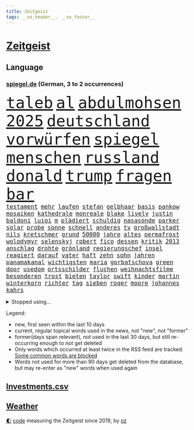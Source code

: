 ```yaml
---
title: Zeitgeist
tags: __no_header__, __no_footer__
---
```


# [Zeitgeist](https://oliz.io/zeitgeist/)

## Language

<h3><a href="https://www.spiegel.de" target="_blank">spiegel.de</a> (German, 3 to 2 occurrences)</h3>
<p style="font-family:monospace">
<span style="font-size:32pt"><a href="news_links.html#taleb" class="new">taleb</a></span>
<span style="font-size:32pt"><a href="news_links.html#al" class="current">al</a></span>
<span style="font-size:32pt"><a href="news_links.html#abdulmohsen" class="new">abdulmohsen</a></span>
<span style="font-size:32pt"><a href="news_links.html#2025" class="current">2025</a></span>
<span style="font-size:32pt"><a href="news_links.html#deutschland" class="current">deutschland</a></span>
<span style="font-size:32pt"><a href="news_links.html#vorwürfen" class="current">vorwürfen</a></span>
<span style="font-size:32pt"><a href="news_links.html#spiegel" class="current">spiegel</a></span>
<span style="font-size:32pt"><a href="news_links.html#menschen" class="current">menschen</a></span>
<span style="font-size:32pt"><a href="news_links.html#russland" class="current">russland</a></span>
<span style="font-size:32pt"><a href="news_links.html#donald" class="current">donald</a></span>
<span style="font-size:32pt"><a href="news_links.html#trump" class="current">trump</a></span>
<span style="font-size:32pt"><a href="news_links.html#fragen" class="current">fragen</a></span>
<span style="font-size:32pt"><a href="news_links.html#bar" class="current">bar</a></span>
<br>
<span style="font-size:12pt"><a href="news_links.html#testament" class="new">testament</a></span>
<span style="font-size:12pt"><a href="news_links.html#mehr" class="current">mehr</a></span>
<span style="font-size:12pt"><a href="news_links.html#laufen" class="current">laufen</a></span>
<span style="font-size:12pt"><a href="news_links.html#stefan" class="current">stefan</a></span>
<span style="font-size:12pt"><a href="news_links.html#gelbhaar" class="new">gelbhaar</a></span>
<span style="font-size:12pt"><a href="news_links.html#basis" class="current">basis</a></span>
<span style="font-size:12pt"><a href="news_links.html#pankow" class="new">pankow</a></span>
<span style="font-size:12pt"><a href="news_links.html#mosaiken" class="new">mosaiken</a></span>
<span style="font-size:12pt"><a href="news_links.html#kathedrale" class="current">kathedrale</a></span>
<span style="font-size:12pt"><a href="news_links.html#monreale" class="new">monreale</a></span>
<span style="font-size:12pt"><a href="news_links.html#blake" class="new">blake</a></span>
<span style="font-size:12pt"><a href="news_links.html#lively" class="new">lively</a></span>
<span style="font-size:12pt"><a href="news_links.html#justin" class="current">justin</a></span>
<span style="font-size:12pt"><a href="news_links.html#baldoni" class="new">baldoni</a></span>
<span style="font-size:12pt"><a href="news_links.html#luigi" class="current">luigi</a></span>
<span style="font-size:12pt"><a href="news_links.html#m" class="current">m</a></span>
<span style="font-size:12pt"><a href="news_links.html#plädiert" class="current">plädiert</a></span>
<span style="font-size:12pt"><a href="news_links.html#schuldig" class="current">schuldig</a></span>
<span style="font-size:12pt"><a href="news_links.html#nasasonde" class="new">nasasonde</a></span>
<span style="font-size:12pt"><a href="news_links.html#parker" class="current">parker</a></span>
<span style="font-size:12pt"><a href="news_links.html#solar" class="current">solar</a></span>
<span style="font-size:12pt"><a href="news_links.html#probe" class="current">probe</a></span>
<span style="font-size:12pt"><a href="news_links.html#sonne" class="current">sonne</a></span>
<span style="font-size:12pt"><a href="news_links.html#schnell" class="current">schnell</a></span>
<span style="font-size:12pt"><a href="news_links.html#anderes" class="current">anderes</a></span>
<span style="font-size:12pt"><a href="news_links.html#tv" class="current">tv</a></span>
<span style="font-size:12pt"><a href="news_links.html#großwallstadt" class="new">großwallstadt</a></span>
<span style="font-size:12pt"><a href="news_links.html#nils" class="new">nils</a></span>
<span style="font-size:12pt"><a href="news_links.html#kretschmer" class="current">kretschmer</a></span>
<span style="font-size:12pt"><a href="news_links.html#grund" class="current">grund</a></span>
<span style="font-size:12pt"><a href="news_links.html#50000" class="current">50000</a></span>
<span style="font-size:12pt"><a href="news_links.html#jahre" class="current">jahre</a></span>
<span style="font-size:12pt"><a href="news_links.html#altes" class="current">altes</a></span>
<span style="font-size:12pt"><a href="news_links.html#permafrost" class="new">permafrost</a></span>
<span style="font-size:12pt"><a href="news_links.html#wolodymyr" class="current">wolodymyr</a></span>
<span style="font-size:12pt"><a href="news_links.html#selenskyj" class="current">selenskyj</a></span>
<span style="font-size:12pt"><a href="news_links.html#robert" class="current">robert</a></span>
<span style="font-size:12pt"><a href="news_links.html#fico" class="new">fico</a></span>
<span style="font-size:12pt"><a href="news_links.html#dessen" class="current">dessen</a></span>
<span style="font-size:12pt"><a href="news_links.html#kritik" class="current">kritik</a></span>
<span style="font-size:12pt"><a href="news_links.html#2013" class="current">2013</a></span>
<span style="font-size:12pt"><a href="news_links.html#anschlag" class="current">anschlag</a></span>
<span style="font-size:12pt"><a href="news_links.html#drohte" class="current">drohte</a></span>
<span style="font-size:12pt"><a href="news_links.html#grönland" class="current">grönland</a></span>
<span style="font-size:12pt"><a href="news_links.html#regierungschef" class="current">regierungschef</a></span>
<span style="font-size:12pt"><a href="news_links.html#insel" class="current">insel</a></span>
<span style="font-size:12pt"><a href="news_links.html#reagiert" class="current">reagiert</a></span>
<span style="font-size:12pt"><a href="news_links.html#darauf" class="current">darauf</a></span>
<span style="font-size:12pt"><a href="news_links.html#vater" class="current">vater</a></span>
<span style="font-size:12pt"><a href="news_links.html#haft" class="current">haft</a></span>
<span style="font-size:12pt"><a href="news_links.html#zehn" class="current">zehn</a></span>
<span style="font-size:12pt"><a href="news_links.html#sohn" class="current">sohn</a></span>
<span style="font-size:12pt"><a href="news_links.html#jahren" class="current">jahren</a></span>
<span style="font-size:12pt"><a href="news_links.html#panamakanal" class="new">panamakanal</a></span>
<span style="font-size:12pt"><a href="news_links.html#wichtigsten" class="current">wichtigsten</a></span>
<span style="font-size:12pt"><a href="news_links.html#maria" class="current">maria</a></span>
<span style="font-size:12pt"><a href="news_links.html#gorbatschova" class="new">gorbatschova</a></span>
<span style="font-size:12pt"><a href="news_links.html#green" class="current">green</a></span>
<span style="font-size:12pt"><a href="news_links.html#door" class="current">door</a></span>
<span style="font-size:12pt"><a href="news_links.html#usedom" class="current">usedom</a></span>
<span style="font-size:12pt"><a href="news_links.html#ortsschilder" class="new">ortsschilder</a></span>
<span style="font-size:12pt"><a href="news_links.html#fluchen" class="current">fluchen</a></span>
<span style="font-size:12pt"><a href="news_links.html#weihnachtsfilme" class="new">weihnachtsfilme</a></span>
<span style="font-size:12pt"><a href="news_links.html#besonderen" class="current">besonderen</a></span>
<span style="font-size:12pt"><a href="news_links.html#trost" class="current">trost</a></span>
<span style="font-size:12pt"><a href="news_links.html#bieten" class="current">bieten</a></span>
<span style="font-size:12pt"><a href="news_links.html#taylor" class="current">taylor</a></span>
<span style="font-size:12pt"><a href="news_links.html#swift" class="current">swift</a></span>
<span style="font-size:12pt"><a href="news_links.html#kinder" class="current">kinder</a></span>
<span style="font-size:12pt"><a href="news_links.html#martin" class="current">martin</a></span>
<span style="font-size:12pt"><a href="news_links.html#winterkorn" class="new">winterkorn</a></span>
<span style="font-size:12pt"><a href="news_links.html#richter" class="current">richter</a></span>
<span style="font-size:12pt"><a href="news_links.html#tag" class="current">tag</a></span>
<span style="font-size:12pt"><a href="news_links.html#sieben" class="current">sieben</a></span>
<span style="font-size:12pt"><a href="news_links.html#roger" class="current">roger</a></span>
<span style="font-size:12pt"><a href="news_links.html#moore" class="current">moore</a></span>
<span style="font-size:12pt"><a href="news_links.html#johannes" class="current">johannes</a></span>
<span style="font-size:12pt"><a href="news_links.html#kahrs" class="new">kahrs</a></span>
</p>
<details>
<summary>Stopped using...</summary>
<p class="former" style="font-size:12pt">
gegenseitig(1524) einzelne(1523) pakistan(1523) reformen(1523) geholfen(1522) geplanten(1522) lauterbach(1522) mitunter(1522) 37(1521) bemüht(1521) strafen(1521) tieren(1520) schatten(1519) turnier(1519) verstorbenen(1519) xi(1519) feierte(1518) frühen(1518) mannes(1518) phase(1518) vorschläge(1518) ausschreitungen(1517) berühmt(1517) entschädigung(1517) erlaubt(1517) hinterlassen(1517) sexueller(1517) abgang(1516) höchste(1516) kurzem(1516) nachfolge(1516) provinz(1516) schwarzen(1516) umstritten(1516) babys(1515) katastrophe(1515) kauft(1515) meldete(1515) solle(1515) trauer(1515) verabschiedet(1515) digitalisierung(1514) kamera(1514) ruhe(1514) thailand(1514) bsc(1513) hertha(1513) klaren(1513) niederländische(1513) versuch(1513) folgte(1512) keller(1512) regen(1512) reichte(1512) trainieren(1512) anbieter(1511) favoriten(1511) gestoßen(1511) hieß(1511) system(1511) ungarns(1511) verlangen(1511) österreichs(1511) beschwerden(1510) illegal(1510) schaltet(1510) verursacht(1510) zverev(1510) gebiet(1509) park(1509) spanischen(1509) starker(1509) forderte(1508) gehalten(1508) großbritanniens(1508) meist(1508) 1500(1507) ebenso(1506) inszeniert(1506) tokio(1506) vorgaben(1506) abgehört(1505) entsetzen(1505) genauso(1505) schauen(1505) starten(1505) weckt(1505) echten(1502) 23(1501) hotels(1501) erkenntnisse(1500) überschwemmungen(1500) hielten(1499) stieg(1499) bäume(1498) frankwalter(1498) bundesgerichtshof(1497) mehrfach(1497) ausrüstung(1496) kevin(1496) chinas(1495) einschätzung(1495) katholischen(1495) analysiert(1494) begriff(1494) schießen(1493) ökonomen(1491) kräfte(1487) abhängig(1484) iranischen(1484) automatisch(1482) kiew(1476) überfall(1475) startup(1470) entspannt(1465) missbrauchs(1461) schadensersatz(1459) aktionen(1453) zusätzliche(1451) gewinne(1412) carlos(1371) interessen(1321) forschende(1312) fußballnationalmannschaft(1309) lediglich(1305) tennisstar(1287) fachkräftemangel(1266) arme(1259) russen(1246) weibliche(1218) exil(1207) investiert(1187) tiger(1171) abschreckung(1157) demo(1156) rauswurf(1154) älteste(1154) volksverhetzung(1138) euländer(1128) rande(1116) unserem(1108) schloss(1092) erschwert(1076) ben(1060) verkündete(1058) überwachung(1058) gezwungen(1042) einheit(1036) mut(1023) unmittelbar(1006) schneiden(1005) kriegsverbrechen(996) kriegsbeginn(992) nationalelf(975) erlauben(971) hammer(946) unterlag(943) harter(936) viral(933) sinne(921) kandidat(916) newsletter(893) deutsch(889) erlegen(874) äußerst(862) antony(858) peru(838) farben(831) nackt(828) auseinander(824) gerechtfertigt(824) feierten(819) branchen(805) angreifen(799) nationaltrainer(799) dokumentieren(796) lionel(791) bergen(786) parolen(783) auszeichnung(781) autohersteller(778) künstlicher(767) billigt(761) uskonzern(761) reißen(755) gesprengt(754) düster(753) singt(750) tabu(748) verbrenner(746) deutschlandticket(742) dfbelf(735) text(735) technische(733) asylbewerber(722) tourismus(713) venedig(700) ansicht(696) zufällig(695) demonstriert(693) landwirte(692) gedenken(690) alcaraz(679) bremst(679) startups(677) bürokratie(669) nagelsmann(668) generäle(662) unruhe(659) wegner(654) attackieren(649) gewartet(636) eingeladen(635) jugend(635) erfolgen(621) bundesligist(614) behaupten(610) wrack(610) übergriff(607) alexandra(606) deutlicher(603) gewalttaten(602) zeuge(602) hoeneß(599) härtere(597) durchgesetzt(595) urlauber(591) victor(591) getrieben(584) uli(581) versteckt(576) evakuierung(574) spektakulären(571) schönsten(563) absurd(561) vorgenommen(561) beruft(559) popp(556) objekte(550) sächsischen(547) zahlungen(547) sandra(544) älterer(540) errichtet(537) renommierten(537) stock(537) stellvertretende(536) einbringen(535) anderthalb(526) schweigt(524) eauto(511) victoria(511) spdchef(508) lagen(503) argentiniens(493) nächster(490) wegovy(488) lady(483) chancenlos(480) sprachen(480) rasche(479) körperliche(469) amerikanischen(468) wahrzeichen(468) bbc(463) rechtsextremisten(463) technisch(462) gewechselt(460) arena(456) uswahl(454) archäologen(445) mützenich(442) rolf(442) nagel(439) fehlte(437) duo(430) königshaus(428) verschickt(425) mars(420) tennisspieler(418) israelischem(411) beteiligung(409) reagierten(409) hamasanführer(408) parlamentarier(394) usschauspieler(392) abfall(390) häftlinge(390) barbara(385) freitagmorgen(385) bettina(384) bären(382) claus(382) hamasmassaker(381) sprecherin(381) gewaltsam(379) haderte(379) torjäger(378) staatsanwälte(377) geheimnisse(369) nass(366) leise(365) oscarpreisträgerin(363) religiösen(361) wahre(357) usdemokraten(356) finanzen(353) anhebung(347) umfangreiche(346) starkwatzinger(343) haut(342) vincent(339) melanie(338) mangelnde(336) besonderes(335) brandenburgischen(335) ordentlich(333) firmenchef(332) onlineplattform(330) hochwasser(328) minus(322) chrome(319) verwehrt(319) berühmteste(317) musikerin(317) weltstar(316) shein(311) meere(310) great(307) wirecard(303) gitarrist(301) sophie(301) go(300) inakzeptabel(300) bundestagsabgeordnete(299) kontroversen(299) lutz(299) siegtreffer(297) angeordnet(296) hauptdarstellerin(296) nationalsozialismus(295) 64(294) fressen(294) emojis(292) solches(289) apotheker(287) zoo(286) chinesisches(285) haustür(285) zentimeter(284) schweigegeldprozess(281) lüge(279) verlorene(279) meistertitel(278) virus(278) bear(277) hochstapler(277) aktualisiert(274) rollstuhl(271) f(266) schnellste(266) verurteilter(266) kaputt(265) verbraucherpreise(264) vizepräsident(263) internen(262) kigenerierte(262) vorab(262) halbzeit(258) techmilliardär(256) beeindruckende(253) km/h(253) josh(252) arbeitszeiten(251) tragödie(251) menschenrechtler(249) rechtsradikale(249) titanic(248) zusätzlichen(248) widmet(247) balkon(246) bedingung(245) einbruch(245) statistische(244) alias(243) dürre(242) billionen(241) denkbar(241) bedrohen(240) netzwerke(239) sammlung(239) einheimische(238) graz(236) wohngebiet(235) witz(234) fronten(233) mathieu(229) angelegte(228) jahrhunderts(228) sparkurs(228) szenarien(227) etappe(226) lachgas(226) rechnung(226) beck(224) stahl(224) normalität(223) überflutungen(223) fahrern(222) behindern(220) beleidigung(218) nadal(218) schlägen(218) grenzkontrollen(217) stalking(217) umweltschützer(217) laufender(216) anlegen(214) kundschaft(214) vorfalls(213) wahlrecht(212) packt(211) champagner(208) reiz(208) gewachsen(206) verleumdung(205) impfstoffe(204) komiker(202) magischen(202) aufkommen(201) ausbreitung(201) enorme(199) gehackt(199) heimspiel(199) stärkere(199) propalästinensischer(198) spanier(198) verdachtsfall(198) buhlt(197) feindbild(197) protestierte(197) absagen(195) weicht(195) verschärfung(194) befragen(193) exmanager(193) kulturschaffende(192) gewaltigen(191) aufsteigen(189) gefährliches(189) korrekt(189) moderatorin(189) nachrichtenagentur(189) schwarzwald(189) sprengen(189) bildungsministerium(188) chris(188) esprit(188) grand(188) wandern(188) kompany(184) basketballliga(183) matthew(183) gemeint(182) usbehörden(182) schwule(180) spreche(180) usrapper(180) würdigt(180) jeremy(178) rohr(178) satire(178) hinein(177) stationen(177) 650(176) double(176) lauterbachs(176) fernseher(175) unterbrechen(175) 25jährige(172) hut(172) sätzen(172) white(172) 2002(171) /(170) lohn(170) stream(170) verpflichtend(169) ohr(168) youtuber(168) basketballer(167) aufgetreten(166) erlangte(166) nachträglich(166) sprengung(166) einfachere(165) häusliche(165) interaktiven(165) ursprünglich(165) blaue(164) fußballspiel(164) kurioser(164) aggressiven(162) vermummte(162) vertrauliche(162) gleichen(161) hubert(161) jusochef(161) mac(161) magabewegung(161) türmer(161) beträgt(159) danke(159) lindenberg(159) wärmewende(158) schult(157) übertragung(157) galaxie(156) surrealen(156) fabian(155) mick(155) telefon(155) englischer(153) immobilienkrise(153) 27jähriger(152) funktionen(152) stromausfällen(152) wählten(152) fitnessstudio(151) königliche(151) firmenpleiten(150) müdigkeit(150) mcdonald's(149) gefühlen(147) widersprechen(147) glaube(146) kandidieren(146) kulturelle(146) spacex(146) gazastadt(145) vorherigen(145) zweijähriger(145) dieselbe(144) indiens(144) strenge(144) kunstwerk(143) brilliert(142) schalteten(142) stiehlt(142) auszugeben(140) recap(140) rützels(140) sparkasse(140) gewürgt(139) anlegern(137) bundespolitik(136) gregg(135) inlandsgeheimdienst(135) pretty(135) ungemütlich(135) follower(134) frisches(134) gallagher(133) noel(133) spdabgeordneter(133) verpflichtung(133) abnehmspritzen(132) alabama(131) fritz(131) kriselnde(131) ostbeauftragter(131) absolviert(130) gesundheitliche(130) verzweifelt(130) äußersten(130) bundesnetzagentur(129) heldin(129) lass(129) archäologin(128) aufschlag(128) berufsalltag(128) einjähriger(128) covorsitzenden(127) diskurs(127) einstigen(127) kannte(127) masche(126) northvolt(126) sozialdemokrat(126) 36jährige(125) beschrieb(125) drohenden(125) grandslamtitel(125) kubicki(125) erklärungsnot(124) komponisten(124) thailändischen(124) bergsteiger(123) haar(123) melania(123) merz'(123) klappen(122) metin(122) sitzung(122) brandenburgs(121) ordnen(121) philadelphia(121) matt(119) rivalisierende(118) kontrahenten(117) stell(117) symbole(117) taucher(117) 81(115) hauptquartier(115) monatelangen(115) one(115) hetze(114) 29jährige(113) eisbären(113) lautet(113) vorstände(113) slogan(112) halfen(111) keime(111) renommiertesten(111) ausgebildeten(109) möglichem(109) traten(109) führungsriege(108) gelber(108) besorgte(107) modekette(107) zustimmung(107) wahlbetrug(106) konjunkturflaute(105) reformieren(104) vorschlägen(104) abtreibung(103) bedrohlich(103) eingeschlossen(103) male(103) uboot(103) 82(102) fremd(102) konzerts(102) eindeutige(101) hessische(101) innenstädten(101) romantik(101) düfte(100) hassnachrichten(100) hergestellt(100) ozempic(100) waschen(100) anziehen(99) dichtmachen(99) investments(99) komitees(99) formiert(98) fotograf(98) jährlichen(98) windsor(98) heldinnen(97) poesie(97) wiederentdeckt(97) busunfall(96) drohten(96) prallen(96) vorlesen(96) gravierend(95) organisierte(95) etfs(94) finanzexperten(94) streichung(94) agrarminister(93) harren(93) jannik(93) mutig(93) nbalegende(93) schaulustige(93) todes(93) tüv(93) chicago(92) kaserne(92) kleinkind(92) parteifreund(92) aufarbeiten(91) bemerkbar(91) doping(91) drohmails(91) messerverbot(91) riechen(91) sexualdelikt(91) sweet(91) südseeinseln(91) ubahn(91) bentancur(90) dauerstreit(90) drogeneinfluss(90) höchstpersönlich(90) makel(90) monatelange(90) prügelattacke(90) rodrigo(90) delegierten(89) logan(89) niedergegangen(89) rührt(89) sinner(89) ampeln(88) tasse(88) hauptsache(87) hochzeitsgesellschaft(87) korallen(87) ralph(87) schwersten(87) tempel(87) berry(86) betreuen(86) cem(86) doku(86) lehrkraft(86) liam(86) mine(86) spielende(86) wechselten(86) wolfsburger(86) özdemir(86) di(85) katastrophen(85) ukraines(85) behaupteten(84) familienvater(84) felder(84) jakob(84) rechtswidrig(84) wahlkampagne(84) carey(83) freigestellt(83) neuling(83) 11000(82) bruchteil(82) california(82) kurt(82) oasis(82) spazierte(82) zielt(82) absurder(81) amann(81) gelangen(81) mariah(81) populärer(81) spiegelchefredakteurin(81) baggerfahrer(80) kanzlerfrage(80) mobiltelefon(80) pressesprecher(80) segelt(80) hungerkrise(79) höherem(79) lesungen(79) shake(79) storm(79) tausendmal(79) klärung(78) scheiterns(78) sicherheitspaket(78) strukturen(78) umbauen(78) xchef(78) alarmsignal(77) diplomatie(77) fremde(77) priester(77) sogenanntem(77) tusk(77) unschädlich(77) beeinflusst(76) gedicht(76) guardian(76) māori(76) omar(76) stimmten(76) werkzeug(76) your(76) 02(75) 95(75) bundesbankpräsident(75) leipziger(75) pablo(75) pkk(75) sicheren(75) tatorts(75) antisemitisch(74) erstellt(74) hochburg(74) kambodscha(74) keeperin(74) marino(74) rebecca(74) regulierung(74) torhüterin(74) verhaften(74) wegzug(74) 87(73) auswärtssieg(73) hvaldimir(73) spionagewal(73) versäumte(73) vorstellbar(73) überfalls(73) ableiten(72) comebacktour(72) jochen(72) maurer(72) starshiprakete(72) steif(72) wesentlich(72) auslandsreise(71) usjustizministerium(71) cduabgeordnete(70) geringe(70) radikalisierte(70) musikvideo(69) produzentin(69) schuf(69) unosicherheitsrat(69) ausgehen(68) befragten(68) bemerkung(68) bka(68) expandieren(68) fell(68) formular(68) gutgehen(68) hill(68) populären(68) sotschi(68) dokumentarfilm(67) medienvertreter(67) osteuropa(67) paraguay(67) schönheitsideale(67) sirenen(67) son(67) altersgruppe(66) einrichten(66) grenzübergang(66) krefeld(66) kreuzes(66) kulturen(66) ohio(66) bauarbeiter(65) beschlagnahmen(65) beschossen(65) galerie(65) gewaltdelikten(65) schiitischen(65) tricksereien(65) usgeschäft(65) waffeneinsatz(65) entschärft(64) regulär(64) bringe(63) direktor(63) edward(63) linkin(63) bundespräsidenten(62) direction(62) hof(62) macheten(62) onlineplattformen(62) rollstuhlfahrer(62) speziell(62) starkwatzingers(62) techbranche(62) uschiphersteller(62) autokratien(61) tatjana(61) teevs(61) allenfalls(60) finnische(60) morgens(60) regnet(60) reichs(60) spielabbruch(60) verlobte(60) verschwörungstheoretiker(60) anwalts(59) güterzug(59) interkontinentalrakete(59) klavier(59) sportdirektor(59) spotten(59) unterwäsche(59) ausgrenzung(58) bedenkliche(58) cdu/csufraktion(58) einzigen(58) ibrahim(58) ilkosascha(58) kindesmissbrauchs(58) kowalczuk(58) nutztiere(58) osnabrücker(58) schlaganfall(58) eva(57) first(57) grünheide(57) hacker(57) neumarkt(57) nützen(57) teslafabrik(57) usgeschichte(57) vermasselt(57) 43jährige(56) abos(56) lesetipps(56) minimal(56) regierungsbündnis(56) schiiten(56) schwerste(56) weiterem(56) 58jährige(55) t(55) besiedelten(54) dance(54) economy(53) musikalischen(53) dallas(52) ehrgeizig(52) fiktive(52) gegnern(52) grünenchefs(52) husten(52) leaks(52) psychogramm(52) beschwört(51) billiger(51) bryan(51) düsteres(51) identifizieren(51) tennislegende(51) zaragoza(51) zerstörer(51) durchkreuzt(50) endgültige(50) entführen(50) essens(50) harmlos(50) jemenitischen(50) oppositionsführer(50) sozialdemokratie(50) unicef(50) verkehrs(50) verrückt(50) ansichten(49) bunkern(49) handballbund(49) ilk(49) psychoterrorvorwürfe(49) vertrauensvolle(49) weltuntergang(49) zermürbt(49) çağla(49) georgische(48) göttingen(48) tolan(48) unipräsident(48) attraktivität(47) interviewt(47) karoline(47) langlebigkeit(47) panikattacken(47) tsg(47) verborgenen(47) amerikanischer(46) parks(46) selbstmord(46) vereint(46) werkschließungen(46) hüfte(45) spiegelauslandschef(45) wanderwitz(45) aggressiver(44) ausgekundschaftet(44) bosnienherzegowina(44) brady(44) bundesparteitag(44) saporischschja(44) schwachkopf(44) schäumt(44) weltklimakonferenz(44) beschränken(43) chip(43) einstellung(43) regierungserklärung(43) aufhörte(42) brombeerkoalition(42) minecraft(42) missfallen(42) pink(42) supermodel(42) verbleib(42) bundeskanzleramt(41) deportation(41) erkennbar(41) navy(41) notfälle(41) unbewohnbar(41) badezimmer(40) dienstreisen(40) dreck(40) fdpvize(40) kotropfen(40) kritischem(40) medikaments(40) mo(40) sweeney(40) tal(40) verlieben(40) no(39) sprüchen(39) teslagegner(39) weißes(39) 42jährige(38) android(38) einsparen(38) massenabschiebung(38) umwege(38) vergessene(38) buxtehude(37) flutkatastrophe(37) legislatur(37) nationalteam(37) schiedsgericht(37) besteuern(36) gerhard(36) non(36) puren(36) unfällen(36) zivilisation(36) hauptdarsteller(35) spdfraktionschef(35) umgeben(35) wright(35) jinping(34) leib(34) modekonzerns(34) oberstem(34) payne(34) raschen(34) reunion(34) tauscht(34) weltordnung(34) akte(33) andré(33) costner(33) kliniken(33) krankenhausreform(33) odessa(33) oscarpreisträgern(33) tuchel(33) wachsenden(33) aufgeklärt(32) ausgehoben(32) buchtipps(32) defekt(32) erkranken(32) grünenparteitag(32) jake(32) netanyahuregierung(32) orchester(32) rocken(32) sorgenkinder(32) 72(31) decathlon(31) femizide(31) food(31) neuerdings(31) taschengeld(31) wachsender(31) wettbewerbsdruck(31) göttinger(30) machtlos(30) vollstrecker(30) glücksfall(29) liedermacher(29) luftabwehr(29) qual(29) spiderman(29) zurückgeben(29) armin(28) gegenseite(28) laschet(28) legendär(28) misstrauisch(28) suizidgedanken(28) unterschiedlichen(28) zerschlagen(28) überzieht(28) abifeier(27) entschluss(27) kompetenz(27) lohnerhöhung(27) eiferern(26) longoria(26) nebenwirkungen(26) rwe(26) ukrainern(26) fluchtnovelle(25) hingerichtet(25) spagat(25) bewältigen(24) mahnmal(24) odenwaldschule(24) onlineportal(24) systematischen(24) auserkoren(23) bruttoinlandsprodukt(23) cent(23) einschüchterung(23) entgleist(23) fluteten(23) gruppenantrag(23) kupjansk(23) romeo(23) süddeutsche(23) tauchern(23) vorquartal(23) vwbetriebsrat(23) wahldebakel(23) zugesprochen(23) dammbruch(22) desinteresse(22) erfolgsrezept(22) ey(22) grafschaft(22) jonathan(22) konzernen(22) zugestellte(22) geschicke(21) gladiator(21) kapituliert(21) kindergarten(21) milliardenhöhe(21) ridley(21) schadet(21) vierteljahrhundert(21) garden(20) gipfeltreffen(20) maischberger(20) populistin(20) schräge(20) square(20) trumpunterstützer(20) aiwanger(19) burgern(19) giuliani(19) index(19) rudy(19) schärfste(19) sendungen(19) zollfahnder(19) leugnet(18) martialische(18) neuerliche(18) schnelligkeit(18) städtetag(18) zurückgestellt(18) abgestimmt(17) baalbek(17) barfuß(17) cox(17) energieunternehmen(17) gegenseitiger(17) lissabon(17) missbrauchen(17) postkarten(17) queeren(17) unverständnis(17) amazonas(16) bauten(16) kurdischen(16) möchten(16) verstoß(16) demontiert(15) einzigartig(15) lieferwagen(15) schwache(15) trumpwähler(15) türmen(15) ampelbruch(14) elektronische(14) fähigkeit(14) reiches(14) shakespeare(14) bedient(13) dubiosen(13) solange(13) ungemütliche(13) jahrhundertunwetter(12) lambsdorff(12) nutzung(12) platzen(12) sachse(12) soli(12) stärkung(12) unoklimakonferenz(12) verabreicht(12) elektroantrieb(11) fußballklub(11) gewählter(11) glatt(11) profil(11)
</p>
</details>
<p>Legend:
<ul>
<li><span class="new">new</span>, first seen within the last 10 days</li>
<li><span class="current">current</span>, regular topical words used in the news, not "new", not "former"</li>
<li><span class="former">former(days span relevant)</span>, not used in the last 30 days, but still re-occurring enough to not get deleted</li>
<li>Only words which occurred at least twice in the RSS feed are tracked. <a href="language/filters.py">Some common words are blocked</a></li>
<li>Words not used for more than 90 days get deleted from the database, but may re-enter as "new" words when used again</li>
</ul>
</p>

## [Investments](investments.html)[.csv](investments.csv)

## [Weather](weather.html)

<footer>
<a href="javascript:toggleTheme()" class="nav">🌓</a>
<a href="https://github.com/ooz/zeitgeist">code</a> measuring the Zeitgeist since 2019, by <a href="https://oliz.io">oz</a>
</footer>
